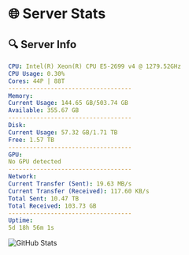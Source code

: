 # 🌐 Server Stats
## 🔍 Server Info
```yaml
CPU: Intel(R) Xeon(R) CPU E5-2699 v4 @ 1279.52GHz
CPU Usage: 0.30%
Cores: 44P | 88T
-----------------------------------
Memory:
Current Usage: 144.65 GB/503.74 GB
Available: 355.67 GB
-----------------------------------
Disk:
Current Usage: 57.32 GB/1.71 TB
Free: 1.57 TB
-----------------------------------
GPU:
No GPU detected
-----------------------------------
Network:
Current Transfer (Sent): 19.63 MB/s
Current Transfer (Received): 117.60 KB/s
Total Sent: 10.47 TB
Total Received: 103.73 GB
-----------------------------------
Uptime:
5d 18h 56m 1s
```
![GitHub Stats](https://img.shields.io/badge/Updated-2025-03-13_16:18:50-blue)